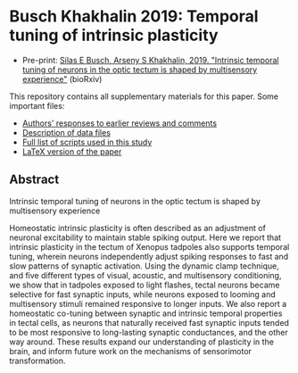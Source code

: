 Busch Khakhalin 2019: Temporal tuning of intrinsic plasticity
==================

* Pre-print: [Silas E Busch, Arseny S Khakhalin, 2019. "Intrinsic temporal tuning of neurons in the optic tectum is shaped by multisensory experience"](https://www.biorxiv.org/content/10.1101/540898v1) (bioRxiv)
 
This repository contains all supplementary materials for this paper. Some important files:

* [Authors' responses to earlier reviews and comments](reviews%20and%20responses.md)
* [Description of data files](Data_key.md)
* [Full list of scripts used in this study](Workflow.md)
* [LaTeX version of the paper](main.tex)

## Abstract

Intrinsic temporal tuning of neurons in the optic tectum is shaped by multisensory experience

Homeostatic intrinsic plasticity is often described as an adjustment of neuronal excitability to maintain stable spiking output. Here we report that intrinsic plasticity in the tectum of Xenopus tadpoles also supports temporal tuning, wherein neurons independently adjust spiking responses to fast and slow patterns of synaptic activation. Using the dynamic clamp technique, and five different types of visual, acoustic, and multisensory conditioning, we show that in tadpoles exposed to light flashes, tectal neurons became selective for fast synaptic inputs, while neurons exposed to looming and multisensory stimuli remained responsive to longer inputs. We also report a homeostatic co-tuning between synaptic and intrinsic temporal properties in tectal cells, as neurons that naturally received fast synaptic inputs tended to be most responsive to long-lasting synaptic conductances, and the other way around. These results expand our understanding of plasticity in the brain, and inform future work on the mechanisms of sensorimotor transformation.
